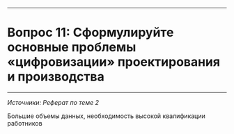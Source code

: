 ___
# Вопрос 11: Сформулируйте основные проблемы «цифровизации» проектирования и производства
___
*Источники: Реферат по теме 2*

Большие объемы данных, необходимость высокой квалификации работников
